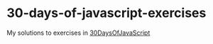 # 30-days-of-javascript-exercises

My solutions to exercises in [30DaysOfJavaScript](https://github.com/Asabeneh/30DaysOfJavaScript)
